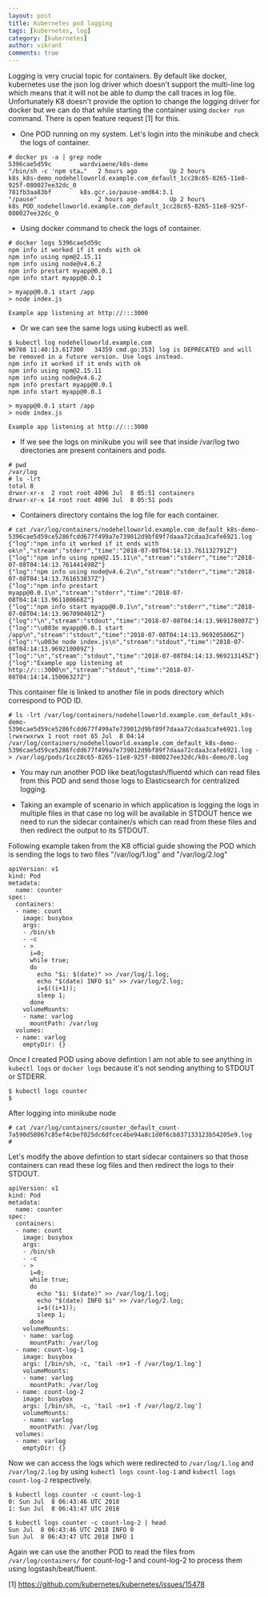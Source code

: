 ```yaml
---
layout: post
title: Kubernetes pod logging
tags: [kubernetes, log]
category: [kubernetes]
author: vikrant
comments: true
---
```


Logging is very crucial topic for containers. By default like docker, kubernetes use the json log driver which doesn't support the multi-line log which means that it will not be able to dump the call traces in log file. Unfortunately K8 doesn't provide the option to change the logging driver for docker but we can do that while starting the container using `docker run` command. There is open feature request [1] for this. 

- One POD running on my system. Let's login into the minikube and check the logs of container. 

~~~
# docker ps -a | grep node
5396cae5d59c        wardviaene/k8s-demo                                              "/bin/sh -c 'npm sta…"   2 hours ago         Up 2 hours                                                                               k8s_k8s-demo_nodehelloworld.example.com_default_1cc28c65-8265-11e8-925f-080027ee32dc_0
781fb3aa83bf        k8s.gcr.io/pause-amd64:3.1                                       "/pause"                 2 hours ago         Up 2 hours                                                                               k8s_POD_nodehelloworld.example.com_default_1cc28c65-8265-11e8-925f-080027ee32dc_0
~~~

- Using docker command to check the logs of container. 

~~~
# docker logs 5396cae5d59c
npm info it worked if it ends with ok
npm info using npm@2.15.11
npm info using node@v4.6.2
npm info prestart myapp@0.0.1
npm info start myapp@0.0.1

> myapp@0.0.1 start /app
> node index.js

Example app listening at http://:::3000
~~~

- Or we can see the same logs using kubectl as well. 

~~~
$ kubectl log nodehelloworld.example.com
W0708 11:40:13.617300   34359 cmd.go:353] log is DEPRECATED and will be removed in a future version. Use logs instead.
npm info it worked if it ends with ok
npm info using npm@2.15.11
npm info using node@v4.6.2
npm info prestart myapp@0.0.1
npm info start myapp@0.0.1

> myapp@0.0.1 start /app
> node index.js

Example app listening at http://:::3000
~~~

- If we see the logs on minikube you will see that inside /var/log two directories are present containers and pods. 

~~~
# pwd
/var/log
# ls -lrt
total 8
drwxr-xr-x  2 root root 4096 Jul  8 05:51 containers
drwxr-xr-x 14 root root 4096 Jul  8 05:51 pods
~~~

- Containers directory contains the log file for each container. 

~~~
# cat /var/log/containers/nodehelloworld.example.com_default_k8s-demo-5396cae5d59ce5286fcdd677f499a7e739012d9bf89f7daaa72cdaa3cafe6921.log
{"log":"npm info it worked if it ends with ok\n","stream":"stderr","time":"2018-07-08T04:14:13.761132791Z"}
{"log":"npm info using npm@2.15.11\n","stream":"stderr","time":"2018-07-08T04:14:13.761441498Z"}
{"log":"npm info using node@v4.6.2\n","stream":"stderr","time":"2018-07-08T04:14:13.761653837Z"}
{"log":"npm info prestart myapp@0.0.1\n","stream":"stderr","time":"2018-07-08T04:14:13.961100668Z"}
{"log":"npm info start myapp@0.0.1\n","stream":"stderr","time":"2018-07-08T04:14:13.967090401Z"}
{"log":"\n","stream":"stdout","time":"2018-07-08T04:14:13.969178007Z"}
{"log":"\u003e myapp@0.0.1 start /app\n","stream":"stdout","time":"2018-07-08T04:14:13.969205806Z"}
{"log":"\u003e node index.js\n","stream":"stdout","time":"2018-07-08T04:14:13.969210009Z"}
{"log":"\n","stream":"stdout","time":"2018-07-08T04:14:13.969213145Z"}
{"log":"Example app listening at http://:::3000\n","stream":"stdout","time":"2018-07-08T04:14:14.15006327Z"}
~~~

This container file is linked to another file in pods directory which correspond to POD ID. 

~~~
# ls -lrt /var/log/containers/nodehelloworld.example.com_default_k8s-demo-5396cae5d59ce5286fcdd677f499a7e739012d9bf89f7daaa72cdaa3cafe6921.log
lrwxrwxrwx 1 root root 65 Jul  8 04:14 /var/log/containers/nodehelloworld.example.com_default_k8s-demo-5396cae5d59ce5286fcdd677f499a7e739012d9bf89f7daaa72cdaa3cafe6921.log -> /var/log/pods/1cc28c65-8265-11e8-925f-080027ee32dc/k8s-demo/0.log
~~~

- You may run another POD like beat/logstash/fluentd which can read files from this POD and send those logs to Elasticsearch for centralized logging.

- Taking an example of scenario in which application is logging the logs in multiple files in that case no log will be available in STDOUT hence we need to run the sidecar container/s which can read from these files and then redirect the output to its STDOUT.

Following example taken from the K8 official guide showing the POD which is sending the logs to two files "/var/log/1.log" and "/var/log/2.log"

~~~
apiVersion: v1
kind: Pod
metadata:
  name: counter
spec:
  containers:
  - name: count
    image: busybox
    args:
    - /bin/sh
    - -c
    - >
      i=0;
      while true;
      do
        echo "$i: $(date)" >> /var/log/1.log;
        echo "$(date) INFO $i" >> /var/log/2.log;
        i=$((i+1));
        sleep 1;
      done
    volumeMounts:
    - name: varlog
      mountPath: /var/log
  volumes:
  - name: varlog
    emptyDir: {}
~~~

Once I created POD using above defintion I am not able to see anything in `kubectl logs` or `docker logs` because it's not sending anything to STDOUT or STDERR.

~~~
$ kubectl logs counter
$
~~~

After logging into minikube node 

~~~
# cat /var/log/containers/counter_default_count-7a590d58067c85ef4cbef025dc6dfcec4be94a8c1d0f6cb837133123b54205e9.log
#
~~~

Let's modify the above defintion to start sidecar containers so that those containers can read these log files and then redirect the logs to their STDOUT.

~~~
apiVersion: v1
kind: Pod
metadata:
  name: counter
spec:
  containers:
  - name: count
    image: busybox
    args:
    - /bin/sh
    - -c
    - >
      i=0;
      while true;
      do
        echo "$i: $(date)" >> /var/log/1.log;
        echo "$(date) INFO $i" >> /var/log/2.log;
        i=$((i+1));
        sleep 1;
      done
    volumeMounts:
    - name: varlog
      mountPath: /var/log
  - name: count-log-1
    image: busybox
    args: [/bin/sh, -c, 'tail -n+1 -f /var/log/1.log']
    volumeMounts:
    - name: varlog
      mountPath: /var/log
  - name: count-log-2
    image: busybox
    args: [/bin/sh, -c, 'tail -n+1 -f /var/log/2.log']
    volumeMounts:
    - name: varlog
      mountPath: /var/log
  volumes:
  - name: varlog
    emptyDir: {}
~~~

Now we can access the logs which were redirected to `/var/log/1.log` and `/var/log/2.log` by using `kubectl logs count-log-1` and `kubectl logs count-log-2` respectively.  

~~~
$ kubectl logs counter -c count-log-1
0: Sun Jul  8 06:43:46 UTC 2018
1: Sun Jul  8 06:43:47 UTC 2018

$ kubectl logs counter -c count-log-2 | head
Sun Jul  8 06:43:46 UTC 2018 INFO 0
Sun Jul  8 06:43:47 UTC 2018 INFO 1
~~~

Again we can use the another POD to read the files from `/var/log/containers/` for count-log-1 and count-log-2 to process them using logstash/beat/fluent. 

[1] https://github.com/kubernetes/kubernetes/issues/15478
